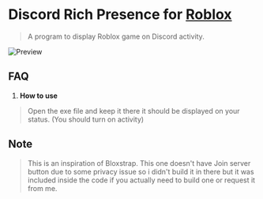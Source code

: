 # Discord Rich Presence for [Roblox](https://roblox.com/)

> A program to display Roblox game on Discord activity.

![Preview](https://github.com/mengdeveloper/RobloxDiscordRPC/assets/53615275/709d6070-ca86-4713-8bf3-926a2be96733)

## FAQ

1. **How to use**
> Open the exe file and keep it there it should be displayed on your status. (You should turn on activity)

## Note
> This is an inspiration of Bloxstrap.
> This one doesn't have Join server button due to some privacy issue so i didn't build it in there but it was included inside the code if you actually need to build one or request it from me.
